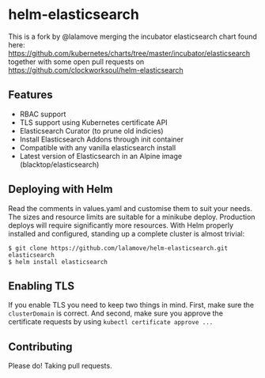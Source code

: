 # helm-elasticsearch
This is a fork by @lalamove merging the incubator elasticsearch chart found here: https://github.com/kubernetes/charts/tree/master/incubator/elasticsearch
together with some open pull requests on https://github.com/clockworksoul/helm-elasticsearch

## Features
 - RBAC support
 - TLS support using Kubernetes certificate API
 - Elasticsearch Curator (to prune old indicies)
 - Install Elasticsearch Addons through init container
 - Compatible with any vanilla elasticsearch install
 - Latest version of Elasticsearch in an Alpine image (blacktop/elasticsearch)

## Deploying with Helm

Read the comments in values.yaml and customise them to suit your needs. The sizes and resource limits are suitable for a minikube deploy. Production deploys will require significantly more resources.
With Helm properly installed and configured, standing up a complete cluster is almost trivial:

```
$ git clone https://github.com/lalamove/helm-elasticsearch.git elasticsearch
$ helm install elasticsearch
```

## Enabling TLS
If you enable TLS you need to keep two things in mind. First, make sure the `clusterDomain` is correct. And second, make sure you approve the certificate requests by using `kubectl certificate approve ...`

## Contributing

Please do! Taking pull requests.
